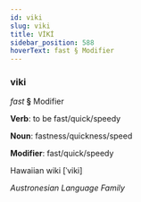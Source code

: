```yaml
---
id: viki
slug: viki
title: VİKİ
sidebar_position: 588
hoverText: fast § Modifier
---
```


### viki

*fast* **§** Modifier

**Verb**: to be fast/quick/speedy

**Noun**: fastness/quickness/speed

**Modifier**: fast/quick/speedy

Hawaiian wiki [ˈviki]

*Austronesian Language Family*
